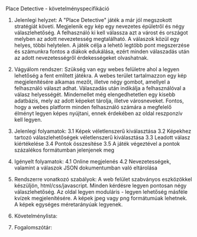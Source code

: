 Place Detective - követelményspecifikáció

1. Jelenlegi helyzet: 
A "Place Detective" játék a már jól megszokott stratégiát követi. Megjelenik egy kép egy nevezetes épületről és négy válaszlehetőség. A felhasználó ki kell válassza azt a várost és országot melyben az adott nevezetesség megtalálható. A válaszok közül egy helyes, többi helytelen. A játék célja a lehető legtöbb pont megszerzése és számunkra fontos a diákok edukálása, ezért minden válaszadás után az adott nevezetességről érdekességeket olvashatnak.

2. Vágyálom rendszer: 
Szükség van egy webes felületre ahol a legyen lehetőség a fent említett játékra. A webes terület tartalmazzon egy kép megjelenítésére alkamas mezőt, illetve négy gombot, amellyel a felhasználó választ adhat. Válaszadás után indikálja a felhasználóval a válasz helyességét. Mindemellet még elengedhetetlen egy kisebb adatbázis, mely az adott képeket tárolja, illetve városneveket.
Fontos, hogy a webes platform minden felhasználó számára a megfelelő élményt legyen képes nyújtani, ennek érdekében az oldal reszponzív kell legyen.

3. Jelenlegi folyamatok: 
3.1 Képek véletlenszerű kiválasztása
3.2 Képekhez tartozó válaszlehetőségek véletlenszerű kiválasztása
3.3 Leadott válasz kiértékelése
3.4 Pontok összesítése
3.5 A játék végeztével a pontok százalékos formátumban jelenjenek meg

4. Igényelt folyamatok:
4.1 Online megjelenés
4.2 Nevezetességek, valamint a válaszok JSON dokumentumban való eltárolása

5. Rendszerre vonatkozó szabályok:
A web felület szabványos eszközökkel készüljön, html/css/javascript.
Minden kérdésre legyen pontosan négy válaszlehetőség.
Az oldal legyen moduláris - legyen lehetőség másféle kvízek megjelenítésére.
A képek jpeg vagy png formátumúak lehetnek.
A képek egységes méretarányúak legyenek.

6. Követelménylista:

7. Fogalomszótár: